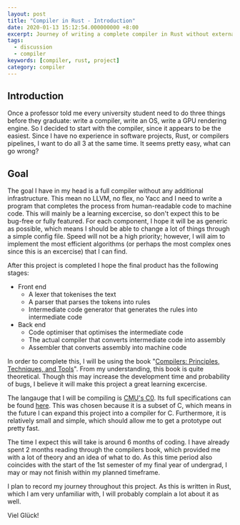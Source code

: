 ```yaml
---
layout: post
title: "Compiler in Rust - Introduction"
date: 2020-01-13 15:12:54.000000000 +8:00
excerpt: Journey of writing a complete compiler in Rust without external infrastructure.
tags: 
  - discussion
  - compiler
keywords: [compiler, rust, project]
category: compiler
---
```


## Introduction

Once a professor told me every university student need to do three things before they graduate: write a compiler, write an OS, write a GPU rendering engine. So I decided to start with the compiler, since it appears to be the easiest. Since I have no experience in software projects, Rust, or compilers pipelines, I want to do all 3 at the same time. It seems pretty easy, what can go wrong?

## Goal

The goal I have in my head is a full compiler without any additional infrastructure. This mean no LLVM, no flex, no Yacc and I need to write a program that completes the process from human-readable code to machine code. This will mainly be a learning excercise, so don't expect this to be bug-free or fully featured. For each component, I hope it will be as generic as possible, which means I should be able to change a lot of things through a simple config file. Speed will not be a high priority; however, I will aim to implement the most efficient algorithms (or perhaps the most complex ones since this is an excercise) that I can find.

After this project is completed I hope the final product has the following stages:

- Front end 
  - A lexer that tokenises the text
  - A parser that parses the tokens into rules
  - Intermediate code generator that generates the rules into intermediate code
- Back end
  - Code optimiser that optimises the intermediate code
  - The actual compiler that converts intermediate code into assembly
  - Assembler that converts assembly into machine code

In order to complete this, I will be using the book "[Compilers: Principles, Techniques, and Tools](https://en.wikipedia.org/wiki/Compilers:_Principles,_Techniques,_and_Tools)". From my understanding, this book is quite theoretical. Though this may increase the development time and probability of bugs, I believe it will make this project a great learning excercise.

The langauge that I will be compiling is [CMU's C0](http://c0.typesafety.net/tutorial/). Its full specifications can be found [here](http://c0.typesafety.net/doc/c0-reference.pdf). This was chosen because it is a subset of C, which means in the future I can expand this project into a compiler for C. Furthermore, it is relatively small and simple, which should allow me to get a prototype out pretty fast.

The time I expect this will take is around 6 months of coding. I have already spent 2 months reading through the compilers book, which provided me with a lot of theory and an idea of what to do. As this time period also coincides with the start of the 1st semester of my final year of undergrad, I may or may not finish within my planned timeframe.

I plan to record my journey throughout this project. As this is written in Rust, which I am very unfamiliar with, I will probably complain a lot about it as well.

Viel Glück!
